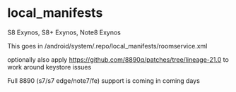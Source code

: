 local_manifests
===============
S8 Exynos, S8+ Exynos, Note8 Exynos

This goes in /android/system/.repo/local_manifests/roomservice.xml

optionally also apply https://github.com/8890q/patches/tree/lineage-21.0 to work around keystore issues

Full 8890 (s7/s7 edge/note7/fe) support is coming in coming days
